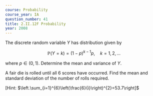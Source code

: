 ```yaml
---
course: Probability
course_year: IA
question_number: 41
title: 2.II.12F Probability
year: 2008
---
```



The discrete random variable $Y$ has distribution given by

$$\mathbb{P}(Y=k)=(1-p)^{k-1} p, \quad k=1,2, \ldots$$

where $p \in(0,1)$. Determine the mean and variance of $Y$.

A fair die is rolled until all 6 scores have occurred. Find the mean and standard deviation of the number of rolls required.

[Hint: $\left.\sum_{i=1}^{6}\left(\frac{6}{i}\right)^{2}=53.7\right]$